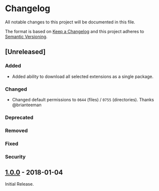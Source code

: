 # Changelog

All notable changes to this project will be documented in this file.

The format is based on [Keep a Changelog](http://keepachangelog.com/en/1.0.0/)
and this project adheres to [Semantic Versioning](http://semver.org/spec/v2.0.0.html).

## [Unreleased]

### Added

- Added ability to download all selected extensions as a single package.

### Changed

- Changed default permissions to `0644` (files) / `0755` (directories). Thanks @brianteeman

### Deprecated

### Removed

### Fixed

### Security

## [1.0.0](https://github.com/GreenCape/extension-export/tree/1.0.0) - 2018-01-04

Initial Release.
